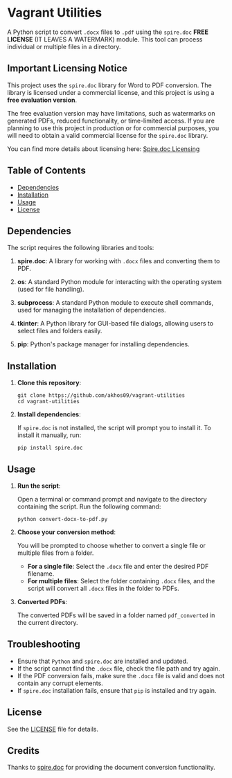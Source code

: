 # Vagrant Utilities

A Python script to convert `.docx` files to `.pdf` using the `spire.doc` **FREE LICENSE** (IT LEAVES A WATERMARK) module. This tool can process individual or multiple files in a directory.

## Important Licensing Notice

This project uses the `spire.doc` library for Word to PDF conversion. The library is licensed under a commercial license, and this project is using a **free evaluation version**. 

The free evaluation version may have limitations, such as watermarks on generated PDFs, reduced functionality, or time-limited access. If you are planning to use this project in production or for commercial purposes, you will need to obtain a valid commercial license for the `spire.doc` library.

You can find more details about licensing here: [Spire.doc Licensing](https://www.e-iceblue.com/Introduce/spire-doc.html)

## Table of Contents
- [Dependencies](#dependencies)
- [Installation](#installation)
- [Usage](#usage)
- [License](#license)

## Dependencies

The script requires the following libraries and tools:

1. **spire.doc**: A library for working with `.docx` files and converting them to PDF.

2. **os**: A standard Python module for interacting with the operating system (used for file handling).

3. **subprocess**: A standard Python module to execute shell commands, used for managing the installation of dependencies.

4. **tkinter**: A Python library for GUI-based file dialogs, allowing users to select files and folders easily.

5. **pip**: Python's package manager for installing dependencies.

## Installation

1. **Clone this repository**:

   ```
   git clone https://github.com/akhos09/vagrant-utilities
   cd vagrant-utilities
   ```

2. **Install dependencies**:

   If `spire.doc` is not installed, the script will prompt you to install it. To install it manually, run:

   ```
   pip install spire.doc
   ```

## Usage

1. **Run the script**:

   Open a terminal or command prompt and navigate to the directory containing the script. Run the following command:

   ```
   python convert-docx-to-pdf.py
   ```

2. **Choose your conversion method**:

   You will be prompted to choose whether to convert a single file or multiple files from a folder.

   - **For a single file**: Select the `.docx` file and enter the desired PDF filename.
   - **For multiple files**: Select the folder containing `.docx` files, and the script will convert all `.docx` files in the folder to PDFs.

3. **Converted PDFs**:

   The converted PDFs will be saved in a folder named `pdf_converted` in the current directory.

## Troubleshooting

   - Ensure that `Python` and `spire.doc` are installed and updated.
   - If the script cannot find the `.docx` file, check the file path and try again.
   - If the PDF conversion fails, make sure the `.docx` file is valid and does not contain any corrupt elements.
   - If `spire.doc` installation fails, ensure that `pip` is installed and try again.

## License

See the [LICENSE](LICENSE) file for details.

## Credits

Thanks to [spire.doc](https://www.e-iceblue.com) for providing the document conversion functionality.
